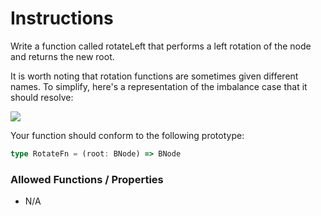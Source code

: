 # Instructions

Write a function called rotateLeft that performs a left rotation of the node and returns the new root.

It is worth noting that rotation functions are sometimes given different names. To simplify, here's a representation of
the imbalance case that it should resolve:

![](https://i.imgur.com/SZlcfsE.png)

Your function should conform to the following prototype:

```typescript
type RotateFn = (root: BNode) => BNode
```

### Allowed Functions / Properties

- N/A
